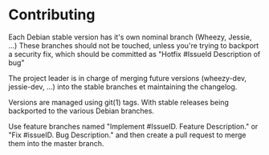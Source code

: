 # Contributing

Each Debian stable version has it's own nominal branch (Wheezy,
Jessie, …) These branches should not be touched, unless you're
trying to backport a security fix, which should be committed  as
"Hotfix #IssueId Description of bug"

The project leader is in charge of merging future versions (wheezy-dev,
jessie-dev, …) into the stable branches et maintaining the changelog.

Versions are managed using git(1) tags. With stable releases being
backported to the various Debian branches.

Use  feature branches named "Implement #IssueID. Feature Description."
or "Fix #issueID. Bug Description." and then create a pull request
to merge them into the master branch.
